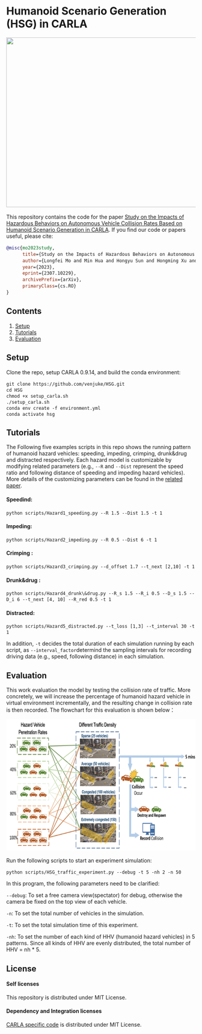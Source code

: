 # Humanoid Scenario Generation (HSG) in CARLA

<img src="figures/demo.gif" width="800" height="450">

This repository contains the code for the paper [Study on the Impacts of Hazardous Behaviors on Autonomous Vehicle Collision Rates Based on Humanoid Scenario Generation in CARLA](https://arxiv.org/abs/2307.10229). If you find our code or papers useful, please cite:

```bibtex
@misc{mo2023study,
      title={Study on the Impacts of Hazardous Behaviors on Autonomous Vehicle Collision Rates Based on Humanoid Scenario Generation in CARLA}, 
      author={Longfei Mo and Min Hua and Hongyu Sun and Hongming Xu and Bin Shuai and Quan Zhou},
      year={2023},
      eprint={2307.10229},
      archivePrefix={arXiv},
      primaryClass={cs.RO}
}
```

## Contents

1. [Setup](#setup)
2. [Tutorials](#dataset-and-training)
3. [Evaluation](#evaluation)


## Setup

Clone the repo, setup CARLA 0.9.14, and build the conda environment:

```Shell
git clone https://github.com/venjuke/HSG.git
cd HSG
chmod +x setup_carla.sh
./setup_carla.sh
conda env create -f environment.yml
conda activate hsg
```

## Tutorials
The Following five examples scripts in this repo shows the running pattern of humanoid hazard vehicles: speeding, impeding, crimping, drunk&drug and distracted respectively. Each hazard model is customizable by modifying related parameters (e.g., `--R` and `--Dist` represent the speed ratio and following distance of speeding and impeding hazard vehicles). More details of the customizing parameters can be found in the [related paper]((https://arxiv.org/abs/2307.10229)). 

#### Speedind:

```Shell
python scripts/Hazard1_speeding.py --R 1.5 --Dist 1.5 -t 1
```

#### Impeding:

```Shell
python scripts/Hazard2_impeding.py --R 0.5 --Dist 6 -t 1
```

#### Crimping :

```Shell
python scripts/Hazard3_crimping.py --d_offset 1.7 --t_next [2,10] -t 1
```

#### Drunk&drug :

```Shell
python scripts/Hazard4_drunk\&drug.py --R_s 1.5 --R_i 0.5 --D_s 1.5 --D_i 6 --t_next [4, 10] --R_red 0.5 -t 1
```

#### Distracted:

```Shell
python scripts/Hazard5_distracted.py --t_loss [1,3] --t_interval 30 -t 1
```

In addition,  `-t` decides the total duration of each simulation running by each script, as `--interval_factor`determind the sampling intervals for recording driving data (e.g., speed, following distance) in each simulation. 

## Evaluation

This work evaluation the model by testing the collision rate of traffic. More concretely, we will increase the percentage of humanoid hazard vehicle in virtual environment incrementally, and the resulting change in collision rate is then recorded. The flowchart for this evaluation is shown below：

<img src="figures/experiment.png" width="800" height="350">



Run the following scripts to start an experiment simulation:

```shell
python scripts/HSG_traffic_experiment.py --debug -t 5 -nh 2 -n 50
```

In this program, the following parameters need to be clarified:

`--debug`: To set a free camera view(spectator) for debug, otherwise the camera be fixed on the top view of each vehicle.

`-n`: To set the total number of vehicles in the simulation.

`-t`: To set the total simulation time of this experiment.

`-nh`: To set the number of each kind of HHV (humanoid hazard vehicles) in 5 patterns. Since all kinds of HHV are evenly distributed, the total number of HHV = nh * 5.



## License 

#### Self licenses

This repository is distributed under MIT License.

#### Dependency and Integration licenses

[CARLA specific code](https://github.com/carla-simulator/carla) is distributed under MIT License.
